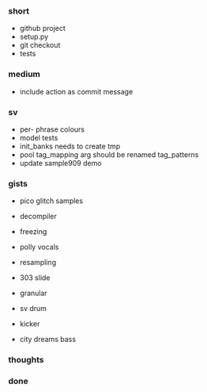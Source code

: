 ### short

- github project
- setup.py
- git checkout
- tests

### medium

- include action as commit message

### sv

- per- phrase colours
- model tests
- init_banks needs to create tmp
- pool tag_mapping arg should be renamed tag_patterns
- update sample909 demo

### gists

- pico glitch samples
- decompiler
- freezing
- polly vocals
- resampling
- 303 slide

- granular
- sv drum
- kicker
- city dreams bass

### thoughts

### done

